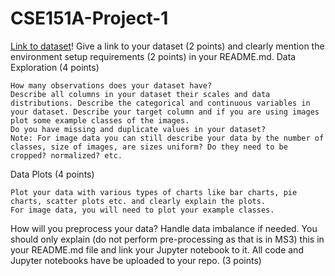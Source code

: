 # CSE151A-Project-1
[Link to dataset](https://www.kaggle.com/datasets/daveianhickey/2000-16-traffic-flow-england-scotland-wales?resource=download&select=accidents_2005_to_2007.cs)!
Give a link to your dataset (2 points) and clearly mention the environment setup requirements (2 points) in your README.md. 
Data Exploration (4 points)

    How many observations does your dataset have?
    Describe all columns in your dataset their scales and data distributions. Describe the categorical and continuous variables in your dataset. Describe your target column and if you are using images plot some example classes of the images.
    Do you have missing and duplicate values in your dataset?
    Note: For image data you can still describe your data by the number of classes, size of images, are sizes uniform? Do they need to be cropped? normalized? etc.

Data Plots (4 points)

    Plot your data with various types of charts like bar charts, pie charts, scatter plots etc. and clearly explain the plots.
    For image data, you will need to plot your example classes.

How will you preprocess your data? Handle data imbalance if needed. You should only explain (do not perform pre-processing as that is in MS3) this in your README.md file and link your Jupyter notebook to it. All code and  Jupyter notebooks have be uploaded to your repo. (3 points)
